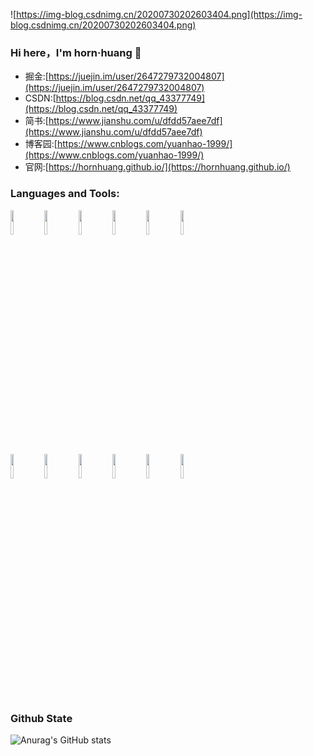 ![https://img-blog.csdnimg.cn/20200730202603404.png](https://img-blog.csdnimg.cn/20200730202603404.png)


### Hi here，I'm horn·huang 👋
- 掘金:[https://juejin.im/user/2647279732004807](https://juejin.im/user/2647279732004807)
- CSDN:[https://blog.csdn.net/qq_43377749](https://blog.csdn.net/qq_43377749)
- 简书:[https://www.jianshu.com/u/dfdd57aee7df](https://www.jianshu.com/u/dfdd57aee7df)
- 博客园:[https://www.cnblogs.com/yuanhao-1999/](https://www.cnblogs.com/yuanhao-1999/)
- 官网:[https://hornhuang.github.io/](https://hornhuang.github.io/)

### Languages and Tools:

<p>  
  <!-- Your languages and tools. Be careful with the alignment. 
  You can use this sites to get logos: https://www.vectorlogo.zone or https://simpleicons.org/
  -->
  <code><img width="10%" src="https://www.vectorlogo.zone/logos/java/java-ar21.svg"></code>
  <code><img width="10%" src="https://www.vectorlogo.zone/logos/kotlinlang/kotlinlang-ar21.svg"></code>
  <code><img width="10%" src="https://www.vectorlogo.zone/logos/android/android-ar21.svg"></code>
  <code><img width="10%" src="https://www.vectorlogo.zone/logos/gradle/gradle-ar21.svg"></code>
  <code><img width="10%" src="https://www.vectorlogo.zone/logos/flutterio/flutterio-ar21.svg"></code>
  <code><img width="10%" src="https://www.vectorlogo.zone/logos/json/json-ar21.svg"></code>
  <br />
  <code><img width="10%" src="https://www.vectorlogo.zone/logos/reactjs/reactjs-ar21.svg"></code>
  <code><img width="10%" src="https://www.vectorlogo.zone/logos/sqlite/sqlite-ar21.svg"></code>
  <code><img width="10%" src="https://www.vectorlogo.zone/logos/dartlang/dartlang-ar21.svg"></code>
  <code><img width="10%" src="https://www.vectorlogo.zone/logos/git-scm/git-scm-ar21.svg"></code>
  <code><img width="10%" src="https://www.vectorlogo.zone/logos/github/github-ar21.svg"></code>
  <code><img width="10%" src="https://www.vectorlogo.zone/logos/gnu_bash/gnu_bash-ar21.svg"></code>
</p>


### Github State

![Anurag's GitHub stats](https://github-readme-stats.vercel.app/api?username=hornhuang&bg_color=30,e96443,904e95&title_color=fff&text_color=fff)


